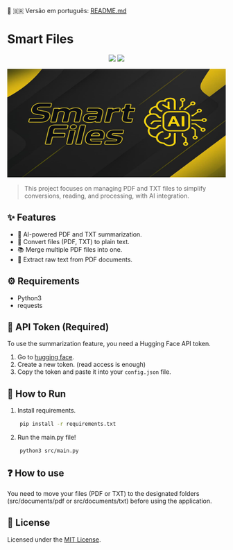 📄 🇧🇷 Versão em português: [README.md](README.md)

# Smart Files

<p align="center">
  <img src="https://img.shields.io/badge/Python-3776AB?style=for-the-badge&logo=python&logoColor=white" />
  <img src="https://img.shields.io/badge/status-In--Development-yellow?style=for-the-badge" />
</p>

<img src="banner.jpg" width="100%" height="250px" />

> This project focuses on managing PDF and TXT files to simplify conversions, reading, and processing, with AI integration.

## ✨ Features

- 🤖 AI-powered PDF and TXT summarization.
- 📖 Convert files (PDF, TXT) to plain text.
- 📚 Merge multiple PDF files into one.
- 📄 Extract raw text from PDF documents.

## ⚙️ Requirements

- Python3
- requests

## 🔐 API Token (Required)

To use the summarization feature, you need a Hugging Face API token.

1. Go to [hugging face](https://huggingface.co/settings/tokens).
2. Create a new token. (read access is enough)
3. Copy the token and paste it into your `config.json` file.

## 🚀 How to Run

1. Install requirements.
``` bash
    pip install -r requirements.txt
```
2. Run the main.py file!
``` bash
    python3 src/main.py 
```

## ❓ How to use

You need to move your files (PDF or TXT) to the designated folders (src/documents/pdf or src/documents/txt) before using the application.

## 📝 License

Licensed under the [MIT License](LICENSE).